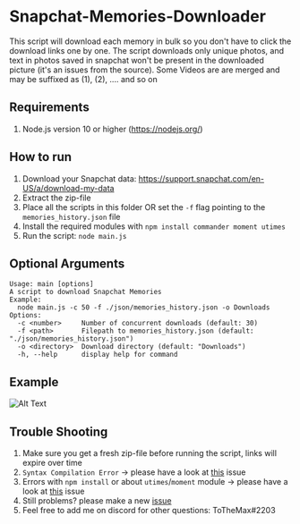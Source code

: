 # Snapchat-Memories-Downloader

This script will download each memory in bulk so you don't have to click the download links one by one.
The script downloads only unique photos, and text in photos saved in snapchat won't be present in the downloaded picture (it's an issues from the source).
Some Videos are are merged and may be suffixed as (1), (2), .... and so on

## Requirements

1. Node.js version 10 or higher (https://nodejs.org/)

## How to run

1. Download your Snapchat data: https://support.snapchat.com/en-US/a/download-my-data
2. Extract the zip-file
3. Place all the scripts in this folder OR set the `-f` flag pointing to the `memories_history.json` file
4. Install the required modules with `npm install commander moment utimes`
5. Run the script: `node main.js`

## Optional Arguments

```
Usage: main [options]
A script to download Snapchat Memories
Example:
  node main.js -c 50 -f ./json/memories_history.json -o Downloads
Options:
  -c <number>     Number of concurrent downloads (default: 30)
  -f <path>       Filepath to memories_history.json (default: "./json/memories_history.json")
  -o <directory>  Download directory (default: "Downloads")
  -h, --help      display help for command
```

## Example

![Alt Text](https://i.imgur.com/QVvh3I4.gif)

## Trouble Shooting

1. Make sure you get a fresh zip-file before running the script, links will expire over time
2. `Syntax Compilation Error` -> please have a look at [this](https://github.com/ToTheMax/Snapchat-All-Memories-Downloader/issues/4#issuecomment-664035581) issue
3. Errors with `npm install` or about `utimes`/`moment` module -> please have a look at [this](https://github.com/ToTheMax/Snapchat-All-Memories-Downloader/issues/26#issuecomment-751382700) issue
4. Still problems? please make a new [issue](https://github.com/ToTheiMax/Snapchat-All-Memories-Downloader/issues)
5. Feel free to add me on discord for other questions: ToTheMax#2203
